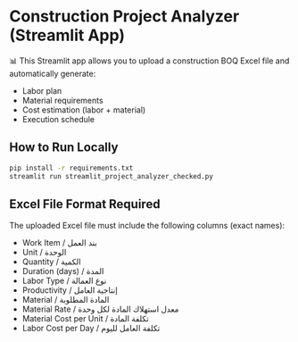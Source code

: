 # Construction Project Analyzer (Streamlit App)

📊 This Streamlit app allows you to upload a construction BOQ Excel file and automatically generate:
- Labor plan
- Material requirements
- Cost estimation (labor + material)
- Execution schedule

## How to Run Locally

```bash
pip install -r requirements.txt
streamlit run streamlit_project_analyzer_checked.py
```

## Excel File Format Required

The uploaded Excel file must include the following columns (exact names):

- Work Item / بند العمل
- Unit / الوحدة
- Quantity / الكمية
- Duration (days) / المدة
- Labor Type / نوع العمالة
- Productivity / إنتاجية العامل
- Material / المادة المطلوبة
- Material Rate / معدل استهلاك المادة لكل وحدة
- Material Cost per Unit / تكلفة المادة
- Labor Cost per Day / تكلفة العامل لليوم
